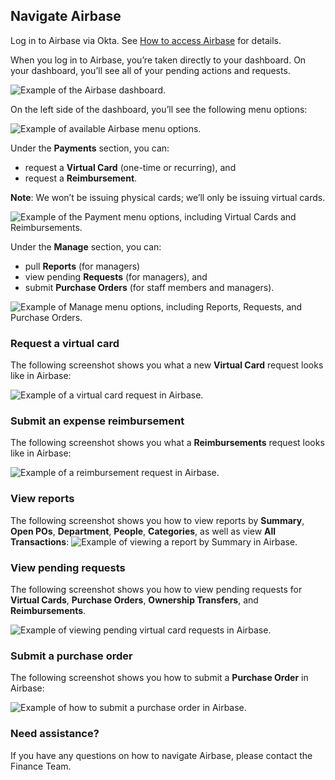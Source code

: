 ## Navigate Airbase

Log in to Airbase via Okta. See [How to access Airbase](https://handbook.mattermost.com/operations/finance/purchasing/airbase/how-to-access-airbase) for details.

When you log in to Airbase, you’re taken directly to your dashboard. On your dashboard, you’ll see all of your pending actions and requests.

![Example of the Airbase dashboard.](/.gitbook/assets/Airbase-dashboard.png "Example of the Airbase dashboard")

On the left side of the dashboard, you’ll see the following menu options:

![Example of available Airbase menu options.](/.gitbook/assets/Airbase-menu.png "Example of available Airbase menu options")

Under the **Payments** section, you can:
- request a **Virtual Card** (one-time or recurring), and 
- request a **Reimbursement**. 

**Note**: We won’t be issuing physical cards; we’ll only be issuing virtual cards.

![Example of the Payment menu options, including Virtual Cards and Reimbursements. ](/.gitbook/assets/Airbase-virtual-cards.png "Example of the Payment menu options, including Virtual Cards and Reimbursements")

Under the **Manage** section, you can:
- pull **Reports** (for managers)
- view pending **Requests** (for managers), and
- submit **Purchase Orders** (for staff members and managers).

![Example of Manage menu options, including Reports, Requests, and Purchase Orders.](/.gitbook/assets/Airbase-manage-reports-requests-po.png "Example of Manage menu options, including Reports, Requests, and Purchase Orders")

### Request a virtual card

The following screenshot shows you what a new **Virtual Card** request looks like in Airbase:

![Example of a virtual card request in Airbase.](/.gitbook/assets/Airbase-new-virtual-card.png "Example of a virtual card request in Airbase")

### Submit an expense reimbursement

The following screenshot shows you what a **Reimbursements** request looks like in Airbase:

![Example of a reimbursement request in Airbase.](/.gitbook/assets/Airbase-request-reimbursement.png "Example of a reimbursement request in Airbase")

### View reports 

The following screenshot shows you how to view reports by **Summary**, **Open POs**, **Department**, **People**, **Categories**, as well as view **All Transactions**:
![Example of viewing a report by Summary in Airbase. ](/.gitbook/assets/Airbase-reports-summary.png "Example of viewing a report by Summary in Airbase")

### View pending requests

The following screenshot shows you how to view pending requests for **Virtual Cards**, **Purchase Orders**, **Ownership Transfers**, and **Reimbursements**.

![Example of viewing pending virtual card requests in Airbase.](/.gitbook/assets/Airbase-pending-virtual-cards.png "Example of viewing pending virtual card requests in Airbase")

### Submit a purchase order

The following screenshot shows you how to submit a **Purchase Order** in Airbase:

![Example of how to submit a purchase order in Airbase.](/.gitbook/assets/Airbase-purchase-order-request.png "Example of how to submit a purchase order in Airbase")

### Need assistance?

If you have any questions on how to navigate Airbase, please contact the Finance Team.
